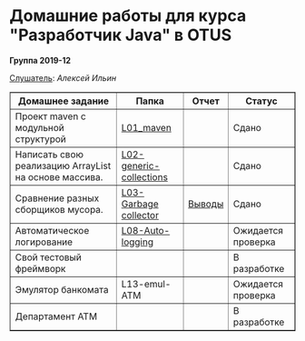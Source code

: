 <head>

</head>
<H1>Домашние работы для курса "Разработчик Java" в OTUS</H1>
<H8><b>Группа 2019-12</b></H8>

<u>Слушатель</u>:  <i>Алексей Ильин</i>
<table border="1">
   <tr>
    <th>Домашнее задание</th>
    <th>Папка</th>
    <th>Отчет</th>
    <th>Статус</th>
   </tr>
  <tr>
    <td align="left">Проект maven с модульной структурой</td>
    <td align="left"><a href="https://github.com/AlekseyIlyin/2019-12-otus-java-ilyin/tree/hw01-maven/L01-maven">L01_maven</a></td>
    <td></td>
    <td>Сдано</td>
  </tr>
  <tr>
    <td align="left">Написать свою реализацию ArrayList на основе массива.</td>
    <td align="left"><a href="https://github.com/AlekseyIlyin/2019-12-otus-java-ilyin/tree/hw06_emulATM/L02-generic-collections">L02-generic-collections</a></td>
    <td></td>
    <td>Сдано</td>
  </tr>
  <tr>
    <td align="left">Сравнение разных сборщиков мусора.</td>
    <td align="left"><a href="https://github.com/AlekseyIlyin/2019-12-otus-java-ilyin/tree/hw03-Oracle-GC/L06-gc/src/main/java/ru/otus/l04/bench">L03-Garbage collector</a></td>
    <td><a href="https://github.com/AlekseyIlyin/2019-12-otus-java-ilyin/blob/hw03-Oracle-GC/L06-gc/%D0%A1onclusions.md">Выводы</a></td>
    <td>Сдано</td>
  </tr>
  <tr>
    <td align="left">Автоматическое логирование</td>
    <td align="left"><a href="https://github.com/AlekseyIlyin/2019-12-otus-java-ilyin/tree/hw04-AutoLog/L08-AutoLog">L08-Auto-logging</a></td>
    <td></td>
    <td>Ожидается проверка</td>
  </tr>
  <tr>
    <td align="left">Свой тестовый фреймворк</td>
    <td align="left"><a href=""></a></td>
    <td></td>
    <td>В разработке</td>
  </tr>
  <tr>
    <td align="left">Эмулятор банкомата</td>
    <td align="left">L13-emul-ATM<a href="https://github.com/AlekseyIlyin/2019-12-otus-java-ilyin/tree/hw06_emulATM/L13-emul-ATM/src/main/java/ru/otus/l07"></a></td>
    <td></td>
    <td>Ожидается проверка</td>
  </tr>
  <tr>
    <td align="left">Департамент ATM</td>
    <td align="left"><a href=""></a></td>
    <td></td>
    <td>В разработке</td>
  </tr>   
</table>
